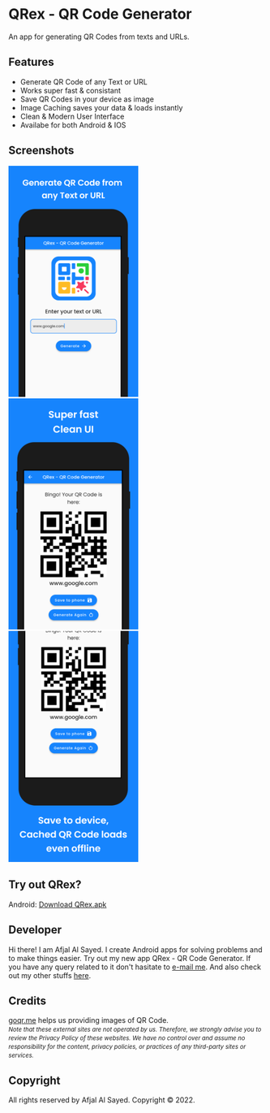 # QRex - QR Code Generator

An app for generating QR Codes from texts and URLs.

## Features

 - Generate QR Code of any Text or URL
 - Works super fast & consistant
 - Save QR Codes in your device as image
 - Image Caching saves your data & loads instantly
 - Clean & Modern User Interface
 - Availabe for both Android & IOS

## Screenshots

<img src="screenshots/screenshot_1.png" width="256"> <img src="screenshots/screenshot_2.png" width="256"> <img src="screenshots/screenshot_3.png" width="256">
<!-- ![hello](screenshots/screenshot_1.png)
![hello](screenshots/screenshot_2.png)
![hello](screenshots/screenshot_3.png) -->

## Try out QRex?

Android: [Download QRex.apk](build_apk/QRex_QR_Code_Generator.apk)

## Developer

Hi there! I am Afjal Al Sayed. I create Android apps for solving problems and to make things easier. Try out my new app QRex - QR Code Generator. If you have any query related to it don't hasitate to [e-mail me](mailto:sayed01851@gmail.com). And also check out my other stuffs [here](https://github.com/afjal-al-sayed-2048).

## Credits

[goqr.me](https://goqr.me/api/) helps us providing images of QR Code. <br/>  <i><small>Note that these external sites are not operated by us. Therefore, we strongly advise you to review the Privacy Policy of these websites. We have no control over and assume no responsibility for the content, privacy policies, or practices of any third-party sites or services.</small></i>

## Copyright

All rights reserved by Afjal Al Sayed. Copyright &copy; 2022.
